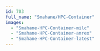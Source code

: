 ```yaml
---
id: 703
full_name: "Smahane/HPC-Container"
images: 
  - "Smahane-HPC-Container-milc"
  - "Smahane-HPC-Container-amrex"
  - "Smahane-HPC-Container-latest"
---
```

